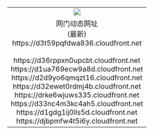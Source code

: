 ﻿<table>
  <tr></tr>
  <tr><td colspan=2 align=center><img src="https://d3t59pqfdwa836.cloudfront.net/Up/oGate.jpg" /></td></tr>
  <tr><td colspan=2 align=center>网门动态网址<br/>(最新)
<br>https://d3t59pqfdwa836.cloudfront.net
<br/>
<br>https://d36rppxn0upcbt.cloudfront.net
<br>https://d1ua769ecw9a8d.cloudfront.net
<br>https://d2d9yo6qmqzt16.cloudfront.net
<br>https://d32ewet0rdmj4b.cloudfront.net
<br>https://drke6wjuws335.cloudfront.net
<br>https://d33nc4m3kc4ah5.cloudfront.net
<br>https://d1gdg1ij0lls5d.cloudfront.net
<br>https://djbpmfw4t5i6y.cloudfront.net
    </td>
  </tr>
</table>
